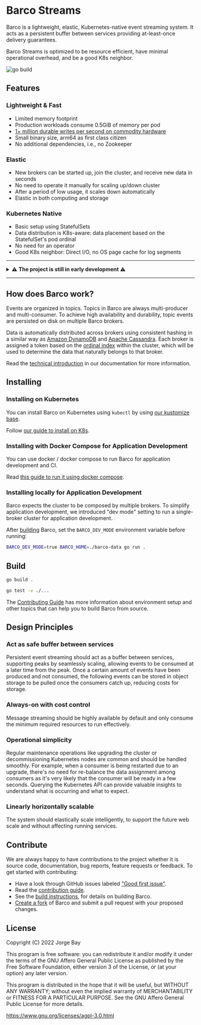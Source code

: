 # Barco Streams

Barco is a lightweight, elastic, Kubernetes-native event streaming system. It acts as a persistent buffer between
services providing at-least-once delivery guarantees.

Barco Streams is optimized to be resource efficient, have minimal operational overhead, and be a good K8s neighbor.

![go build](https://github.com/barcostreams/barco/actions/workflows/go.yml/badge.svg)

## Features

### Lightweight & Fast

- Limited memory footprint
- Production workloads consume 0.5GiB of memory per pod
- [1+ million durable writes per second on commodity hardware](./docs/BENCHMARKS.md)
- Small binary size, arm64 as first class citizen
- No additional dependencies, i.e., no Zookeeper

### Elastic

- New brokers can be started up, join the cluster, and receive new data in seconds
- No need to operate it manually for scaling up/down cluster
- After a period of low usage, it scales down automatically
- Elastic in both computing and storage

### Kubernetes Native

- Basic setup using StatefulSets
- Data distribution is K8s-aware: data placement based on the StatefulSet's pod ordinal
- No need for an operator
- Good K8s neighbor: Direct I/O, no OS page cache for log segments

-----

<details>
<summary>⚠️ <strong>The project is still in early development</strong> ⚠️</summary>
Barco Streams is not production ready yet, expect bugs and things that don't work.

We honestly value your contribution to make this project ready for general availability. If you want to contribute,
check out the [Contributing Guide](docs/CONTRIBUTING.md).
</details>

-----

## How does Barco work?

Events are organized in topics. Topics in Barco are always multi-producer and multi-consumer. To achieve high
availability and durability, topic events are persisted on disk on multiple Barco brokers.

Data is automatically distributed across brokers using consistent hashing in a similar way as [Amazon
DynamoDB](https://www.allthingsdistributed.com/files/amazon-dynamo-sosp2007.pdf) and [Apache
Cassandra](https://cassandra.apache.org/doc/latest/cassandra/architecture/dynamo.html#dataset-partitioning-consistent-hashing). Each broker is assigned a token based on the [ordinal
index](https://kubernetes.io/docs/concepts/workloads/controllers/statefulset/#ordinal-index) within the cluster,
which will be used to determine the data that naturally belongs to that broker.

Read the [technical introduction](./docs/TECHNICAL_INTRO.md) in our documentation for more information.

## Installing

### Installing on Kubernetes

You can install Barco on Kubernetes using `kubectl` by using [our kustomize base](./deploy/kubernetes/).

Follow [our guide to install on K8s](./docs/install/KUBERNETES.md).

### Installing with Docker Compose for Application Development

You can use docker / docker compose to run Barco for application development and CI.

Read [this guide to run it using docker compose](./docs/install/DOCKER_COMPOSE.md).

### Installing locally for Application Development

Barco expects the cluster to be composed by multiple brokers. To simplify application development, we introduced
"dev mode" setting to run a single-broker cluster for application development.

After [building](#build) Barco, set the `BARCO_DEV_MODE` environment variable before running:

```bash
BARCO_DEV_MODE=true BARCO_HOME=./barco-data go run .
```

## Build

```bash
go build .

go test -v ./...
```

The [Contributing Guide](docs/CONTRIBUTING.md#environment-setup) has more information about environment setup and other
topics that can help you to build Barco from source.

## Design Principles

### Act as safe buffer between services

Persistent event streaming should act as a buffer between services, supporting peaks by seamlessly scaling,
allowing events to be consumed at a later time from the peak. Once a certain amount of events have been produced
and not consumed, the following events can be stored in object storage to be pulled once the consumers catch up,
reducing costs for storage.

### Always-on with cost control

Message streaming should be highly available by default and only consume the minimum required resources to run
effectively.

### Operational simplicity

Regular maintenance operations like upgrading the cluster or decommissioning Kubernetes nodes are common and should
be handled smoothly. For example, when a consumer is being restarted due to an upgrade, there's no need for re-balance
the data assignment among consumers as it's very likely that the consumer will be ready in a few seconds. Querying the
Kubernetes API can provide valuable insights to understand what is occurring and what to expect.

### Linearly horizontally scalable

The system should elastically scale intelligently, to support the future web scale and without affecting running
services.

## Contribute

We are always happy to have contributions to the project whether it is source code, documentation, bug reports,
feature requests or feedback. To get started with contributing:

- Have a look through GitHub issues labeled ["Good first issue"](https://github.com/barcostreams/barco/labels/good%20first%20issue).
- Read the [contribution guide](docs/CONTRIBUTING.md).
- See the [build instructions](#build), for details on building Barco.
- [Create a fork](https://docs.github.com/en/github/getting-started-with-github/fork-a-repo) of Barco and submit a pull
request with your proposed changes.

## License

Copyright (C) 2022 Jorge Bay

This program is free software: you can redistribute it and/or modify
it under the terms of the GNU Affero General Public License as
published by the Free Software Foundation, either version 3 of the
License, or (at your option) any later version.

This program is distributed in the hope that it will be useful,
but WITHOUT ANY WARRANTY; without even the implied warranty of
MERCHANTABILITY or FITNESS FOR A PARTICULAR PURPOSE.  See the
GNU Affero General Public License for more details.

https://www.gnu.org/licenses/agpl-3.0.html
